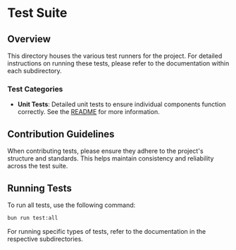 # Test Suite

## Overview

This directory houses the various test runners for the project. For detailed instructions on running these tests, please refer to the documentation within each subdirectory.

### Test Categories

- **Unit Tests**: Detailed unit tests to ensure individual components function correctly. See the [README](unit/README.md) for more information.

## Contribution Guidelines

When contributing tests, please ensure they adhere to the project's structure and standards. This helps maintain consistency and reliability across the test suite.

## Running Tests

To run all tests, use the following command:

```bash
bun run test:all
```

For running specific types of tests, refer to the documentation in the respective subdirectories.
